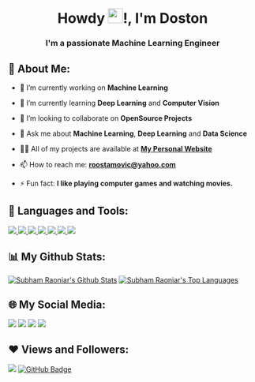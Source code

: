 <h1 align="center">Howdy <img src="https://raw.githubusercontent.com/MartinHeinz/MartinHeinz/master/wave.gif" width="30px">!, I'm Doston</h1>
<h3 align="center">I'm a passionate Machine Learning Engineer</h3>

## 🙋‍ About Me:

- 🔭 I’m currently working on **Machine Learning**

- 🌱 I’m currently learning **Deep Learning** and **Computer Vision**

- 👯 I’m looking to collaborate on **OpenSource Projects**

- 💬 Ask me about **Machine Learning**, **Deep Learning** and **Data Science**

- 👨‍💻 All of my projects are available at **[My Personal Website](https://roostamovic.uz/projects)**

- 📫 How to reach me: **roostamovic@yahoo.com**

- ⚡ Fun fact: **I like playing computer games and watching movies.**

## 🔨 Languages and Tools:

<p align="left"> 
    <a href="https://python.org" target="_blank"> <img src="https://img.icons8.com/color/50/000000/python.png"/> </a> 
    <a href="https://opencv.org" target="_blank"> <img src="https://img.icons8.com/color/50/000000/opencv.png"/> </a> 
    <a href="https://tensorflow.org" target="_blank"> <img src="https://img.icons8.com/color/50/000000/tensorflow.png"/> </a>
    <a href="https://anaconda.com" target="_blank"> <img src="https://img.icons8.com/dusk/50/000000/anaconda.png"/> </a>
    <a href="https://code.visualstudio.com" target="_blank"> <img src="https://img.icons8.com/color/50/000000/visual-studio-code-2019.png"/> </a> 
    <a href="https://jetbrains.com/pycharm" target="_blank"> <img src="https://img.icons8.com/color/50/000000/pycharm.png"/> </a> 
    <a href="https://github.com" target="_blank"> <img src="https://img.icons8.com/ios-filled/50/000000/github.png"/> </a> 
</p>

## 📊 My Github Stats:

  <a href="https://github.com/SubhamRaoniar28/github-readme-stats"><img alt="Subham Raoniar's Github Stats" src="https://github-readme-stats.vercel.app/api?username=roostamovic&show_icons=true&count_private=true&theme=react&hide_border=true&bg_color=0D1117" /></a>
  <a href="https://github.com/SubhamRaoniar28/github-readme-stats"><img alt="Subham Raoniar's Top Languages" src="https://github-readme-stats.vercel.app/api/top-langs/?username=roostamovic&langs_count=8&count_private=true&layout=compact&theme=react&hide_border=true&bg_color=0D1117" /></a>
  <br/>

## 🌐 My Social Media:

<p align="left">

<a href = "https://t.me/roostamovic"><img src="https://img.icons8.com/color/50/000000/telegram-app.png"/></a>
<a href = "https://linkedin.com/in/roostamovic"><img src="https://img.icons8.com/fluent/50/000000/linkedin.png"/></a>
<a href = "https://instagram.com/roostamovic"><img src="https://img.icons8.com/fluent/50/000000/instagram-new.png"/></a>
<a href = "https://twitter.com/roostamovic"><img src="https://img.icons8.com/fluency/50/000000/twitter.png"/></a>
    
</p>

## ❤ Views and Followers:

<a href="https://roostamovic.uz"><img src="https://komarev.com/ghpvc/?username=roostamovic"></a>
<a href="https://github.com/roostamovic?tab=followers"><img src="https://img.shields.io/github/followers/roostamovic?label=Followers&style=social" alt="GitHub Badge"></a>

